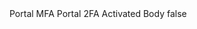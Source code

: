 <?xml version="1.0" encoding="UTF-8"?>
<CustomMetadata xmlns="http://soap.sforce.com/2006/04/metadata">
    <label>Portal MFA Portal 2FA Activated Body</label>
    <protected>false</protected>
</CustomMetadata>
